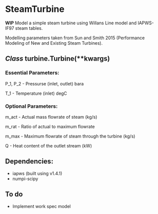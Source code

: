 # SteamTurbine
**WIP** Model a simple steam turbine using Willans Line model and IAPWS-IF97 steam tables.

Modelling parameters taken from Sun and Smith 2015 (Performance Modeling of New and Existing Steam Turbines).

## *Class* turbine.Turbine(\*\*kwargs)
### Essential Parameters:
P_1, P_2  - Pressurse (inlet, outlet) bara

T_1       - Temperature (inlet) degC

### Optional Parameters:
m_act     - Actual mass flowrate of steam (kg/s)

m_rat     - Ratio of actual to maximum flowrate

m_max     - Maximum flowrate of steam through the turbine (kg/s)

Q         - Heat content of the outlet stream (kW)

## Dependencies:
* iapws (built using v1.4.1)
* numpi-scipy

## To do

* Implement work spec model

